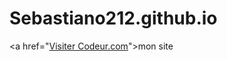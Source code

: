 # Sebastiano212.github.io



<a href="<a href="https://www.codeur.com">Visiter Codeur.com</a>">mon site</a>
